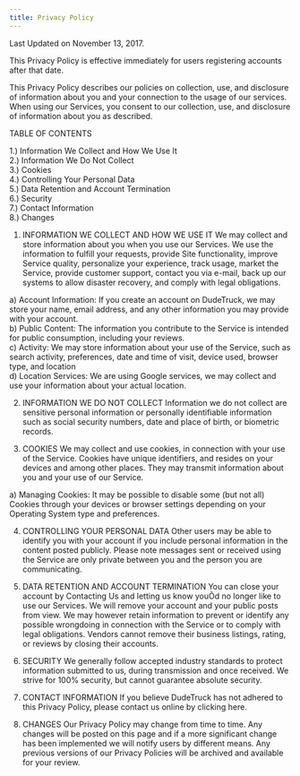 ```yaml
---
title: Privacy Policy
---
```

Last Updated on November 13, 2017.  

This Privacy Policy is effective immediately for users registering accounts after that date.  

This Privacy Policy describes our policies on collection, use, and disclosure of information about you and your connection to the usage of our services.  When using our Services, you consent to our collection, use, and disclosure of information about you as described.

TABLE OF CONTENTS

1.) Information We Collect and How We Use It  
2.) Information We Do Not Collect  
3.) Cookies  
4.) Controlling Your Personal Data  
5.) Data Retention and Account Termination  
6.) Security  
7.) Contact Information  
8.) Changes  


1. INFORMATION WE COLLECT AND HOW WE USE IT
We may collect and store information about you when you use our Services.  We use the information to fulfill your requests, provide Site functionality, improve Service quality, personalize your experience, track usage, market the Service, provide customer support, contact you via e-mail, back up our systems to allow disaster recovery, and comply with legal obligations.

a) Account Information:  If you create an account on DudeTruck, we may store your name, email address, and any other information you may provide with your account.  
b) Public Content:  The information you contribute to the Service is intended for public consumption, including your reviews.  
c) Activity:  We may store information about your use of the Service, such as search activity, preferences, date and time of visit, device used, browser type, and location  
d) Location Services:  We are using Google services, we may collect and use your information about your actual location.   


2) INFORMATION WE DO NOT COLLECT
Information we do not collect are sensitive personal information or personally identifiable information such as social security numbers, date and place of birth, or biometric records.


3) COOKIES
We may collect and use cookies, in connection with your use of the Service.  Cookies have unique identifiers, and resides on your devices and among other places.  They may transmit information about you and your use of our Service.

a) Managing Cookies: It may be possible to disable some (but not all) Cookies through your devices or browser settings depending on your Operating System type and preferences.


4) CONTROLLING YOUR PERSONAL DATA
Other users may be able to identify you with your account if you include personal information in the content posted publicly.  Please note messages sent or received using the Service are only private between you and the person you are communicating.

5) DATA RETENTION AND ACCOUNT TERMINATION
You can close your account by Contacting Us and letting us know youÕd no longer like to use our Services.  We will remove your account and your public posts from view.  We may however retain information to prevent or identify any possible wrongdoing in connection with the Service or to comply with legal obligations.  Vendors cannot remove their business listings, rating, or reviews by closing their accounts.  

6) SECURITY
We generally follow accepted industry standards to protect information submitted to us, during transmission and once received.  We strive for 100% security, but cannot guarantee absolute security.

7) CONTACT INFORMATION
If you believe DudeTruck has not adhered to this Privacy Policy, please contact us online by clicking here.

8) CHANGES
Our Privacy Policy may change from time to time.  Any changes will be posted on this page and if a more significant change has been implemented we will notify users by different means.  Any previous versions of our Privacy Policies will be archived and available for your review.
